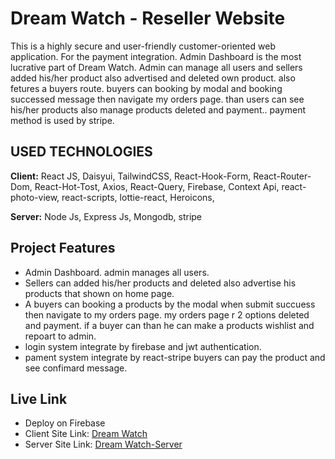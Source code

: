 # Dream Watch - Reseller Website

This is a highly secure and user-friendly customer-oriented web application. For the payment integration. Admin Dashboard is the most lucrative part of Dream Watch. Admin can manage all users and sellers added his/her product also advertised and deleted own product.
also fetures a buyers route. buyers can booking by modal and booking successed message then navigate my orders page. than users can see his/her products also manage products deleted and payment.. payment method is used by stripe.

## USED TECHNOLOGIES

**Client:** React JS, Daisyui, TailwindCSS, React-Hook-Form, React-Router-Dom, React-Hot-Tost, Axios, React-Query, Firebase, Context Api, react-photo-view, react-scripts, lottie-react, Heroicons,

**Server:** Node Js, Express Js, Mongodb, stripe

## Project Features

- Admin Dashboard. admin manages all users.
- Sellers can added his/her products and deleted also advertise his products that shown on home page.
- A buyers can booking a products by the modal when submit succuess then navigate to my orders page. my orders page r 2 options deleted and payment. if a buyer can than he can make a products wishlist and repoart to admin.
- login system integrate by firebase and jwt authentication.
- pament system integrate by react-stripe buyers can pay the product and see confimard message.

## Live Link

- Deploy on Firebase
- Client Site Link: [Dream Watch](https://dream-watch-813a8.web.app/)
- Server Site Link: [Dream Watch-Server](https://dream-watch-server.vercel.app/)
